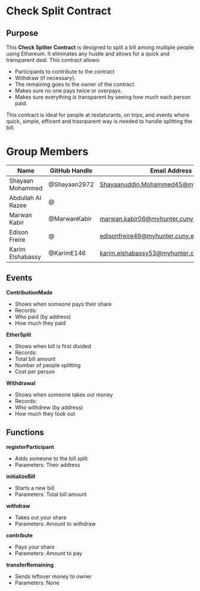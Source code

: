 # Check Split Contract

## Purpose

This **Check Spliter Contract** is designed to split a bill among multiple people using Ethereum. It eliminates any hustle and allows for a quick and transparent deal. This contract allows:

- Participants to contribute to the contract
- Withdraw (if necessary).
- The remaining goes to the owner of the contract.
- Makes sure no one pays twice or overpays.
- Makes sure everything is transparent by seeing how much each person paid.

This contract is ideal for people at restaturants, on trips, and events where quick, simple, efficent and trasnparent way is needed to handle splitting the bill.

# Group Members
| Name           | GitHub Handle       | Email Address        |
|----------------|---------------------|----------------------|
| Shayaan Mohammed | @Shayaan2972     | Shayaanuddin.Mohammed45@myhunter.cuny.edu |
| Abdullah Al Razee| @   |  |
| Marwan Kabir     | @MarwanKabir     | marwan.kabir06@myhunter.cuny.edu |
| Edison Freire    | @  | edisonfreire49@myhunter.cuny.edu|
| Karim Elshabassy | @KarimE146   | karim.elshabassy53@myhunter.cuny.edu |

## Events

**ContributionMade**
- Shows when someone pays their share
- Records:
 - Who paid (by address)
 - How much they paid

**EtherSplit**
- Shows when bill is first divided
- Records:
 - Total bill amount
 - Number of people splitting
 - Cost per person

**Withdrawal**
- Shows when someone takes out money
- Records:
 - Who withdrew (by address)
 - How much they took out

## Functions

**registerParticipant**
- Adds someone to the bill split
- Parameters: Their address

**initializeBill**
- Starts a new bill
- Parameters: Total bill amount

**withdraw**
- Takes out your share
- Parameters: Amount to withdraw

**contribute**
- Pays your share
- Parameters: Amount to pay

**transferRemaining**
- Sends leftover money to owner
- Parameters: None
